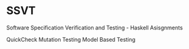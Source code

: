 # SSVT
Software Specification Verification and Testing - Haskell Asisgnments

QuickCheck
Mutation Testing
Model Based Testing
